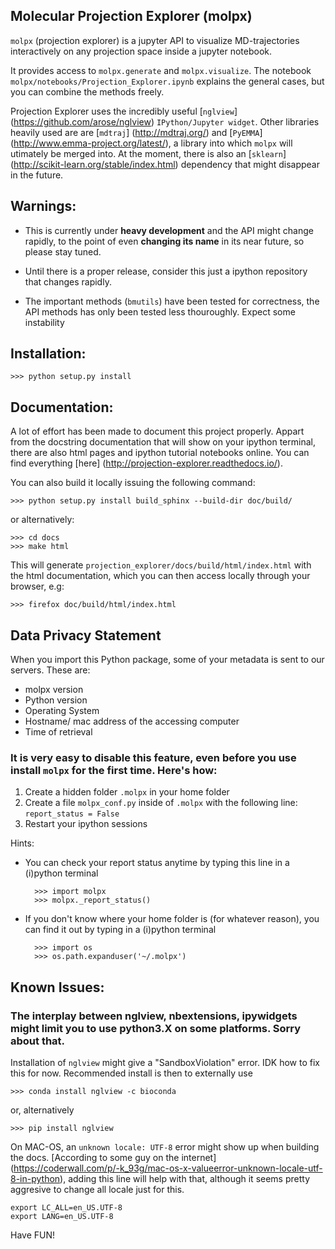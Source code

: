 ## Molecular Projection Explorer (molpx)

`molpx` (projection explorer) is a jupyter API to visualize MD-trajectories interactively on any projection space inside a jupyter notebook.

It provides access to `molpx.generate` and `molpx.visualize`. The notebook `molpx/notebooks/Projection_Explorer.ipynb` explains the general cases, but you can combine the methods freely.

Projection Explorer uses the incredibly useful  [``nglview``] (https://github.com/arose/nglview) `IPython/Jupyter widget`.
Other libraries heavily used are are [`mdtraj`] (http://mdtraj.org/) and [`PyEMMA`] (http://www.emma-project.org/latest/), a library into which `molpx` will utimately be merged into. At the moment, there is also an [`sklearn`] (http://scikit-learn.org/stable/index.html)  dependency that might disappear in the future.

## Warnings:
* This is currently under **heavy development** and the API might change rapidly, to the point 
of even **changing its name** in its near future, so please stay tuned.

* Until there is a proper release, consider this just a ipython repository that changes
  rapidly.

* The important methods (`bmutils`) have been tested for correctness, 
the API methods has only been tested less thouroughly. Expect some instability
 

## Installation:
    
    >>> python setup.py install
    
## Documentation:
A lot of effort has been made to document this project properly. Appart from the docstring documentation that will show on
your ipython terminal, there are also html pages and ipython tutorial notebooks online. 
You can find everything [here] (http://projection-explorer.readthedocs.io/).

You can also build it locally issuing the following command:

    >>> python setup.py install build_sphinx --build-dir doc/build/
    
or alternatively:

    >>> cd docs
    >>> make html

This will generate `projection_explorer/docs/build/html/index.html` with the html documentation, which you can then access locally through 
your browser, e.g:

    >>> firefox doc/build/html/index.html


## Data Privacy Statement 

When you import this Python package, some of your metadata is sent to our servers. These are:

* molpx version
* Python version
* Operating System
* Hostname/ mac address of the accessing computer
* Time of retrieval

### It is very easy to disable this feature, even before you use install `molpx` for the first time. Here's how:

 1. Create a hidden folder `.molpx` in your home folder 
 2. Create a file `molpx_conf.py` inside of `.molpx` with the following line:
    `report_status = False`        
 3. Restart your ipython sessions
 
Hints:

* You can check your report status anytime by typing this line in a (i)python terminal

        >>> import molpx
        >>> molpx._report_status()
    
* If you don't know where your home folder is (for whatever reason), you can find it out by typing in a (i)python terminal
    
        >>> import os
        >>> os.path.expanduser('~/.molpx')

## Known Issues:
 
### The interplay between nglview, nbextensions, ipywidgets might limit you to use python3.X on some platforms. Sorry about that.

Installation of `nglview` might give a "SandboxViolation" error. IDK how to 
 fix this for now. Recommended install is then to externally use 
    
    >>> conda install nglview -c bioconda

or, alternatively
  
    >>> pip install nglview
    
On MAC-OS, an `unknown locale: UTF-8` error might show up when building the docs. [According 
to some guy on the internet] (https://coderwall.com/p/-k_93g/mac-os-x-valueerror-unknown-locale-utf-8-in-python), adding this line will help with that, although it seems pretty aggresive
to change all locale just for this.

    export LC_ALL=en_US.UTF-8
    export LANG=en_US.UTF-8
 
Have FUN!
